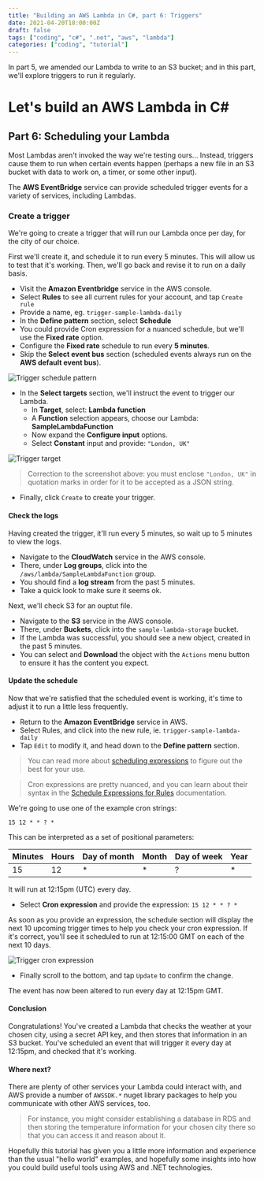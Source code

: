 ```yaml
---
title: "Building an AWS Lambda in C#, part 6: Triggers"
date: 2021-04-20T18:00:00Z
draft: false
tags: ["coding", "c#", ".net", "aws", "lambda"]
categories: ["coding", "tutorial"]
---
```


In part 5, we amended our Lambda to write to an S3 bucket; and in this part, we'll explore triggers to run it regularly.

# Let's build an AWS Lambda in C#

## Part 6: Scheduling your Lambda

Most Lambdas aren't invoked the way we're testing ours... Instead, triggers cause them to run when certain events happen (perhaps a new file in an S3 bucket with data to work on, a timer, or some other input).

The **AWS EventBridge** service can provide scheduled trigger events for a variety of services, including Lambdas.

### Create a trigger

We're going to create a trigger that will run our Lambda once per day, for the city of our choice.

First we'll create it, and schedule it to run every 5 minutes. This will allow us to test that it's working. Then, we'll go back and revise it to run on a daily basis.

* Visit the **Amazon Eventbridge** service in the AWS console.
* Select **Rules** to see all current rules for your account, and tap `Create rule`
* Provide a name, eg. `trigger-sample-lambda-daily`
* In the **Define pattern** section, select **Schedule**
* You could provide Cron expression for a nuanced schedule, but we'll use the **Fixed rate** option.
* Configure the **Fixed rate** schedule to run every **5 minutes**.
* Skip the **Select event bus** section (scheduled events always run on the **AWS default event bus**).

![Trigger schedule pattern](/csharp-aws-lambda-tutorial/017-trigger-schedule-pattern.png)

* In the **Select targets** section, we'll instruct the event to trigger our Lambda.
	* In **Target**, select: **Lambda function**
	* A **Function** selection appears, choose our Lambda: **SampleLambdaFunction**
	* Now expand the **Configure input** options.
	* Select **Constant** input and provide: `"London, UK"`

![Trigger target](/csharp-aws-lambda-tutorial/018-trigger-target.png)

> Correction to the screenshot above: you must enclose `"London, UK"` in quotation marks in order for it to be accepted as a JSON string.

* Finally, click `Create` to create your trigger.

#### Check the logs

Having created the trigger, it'll run every 5 minutes, so wait up to 5 minutes to view the logs.

* Navigate to the **CloudWatch** service in the AWS console.
* There, under **Log groups**, click into the `/aws/lambda/SampleLambdaFunction` group.
* You should find a **log stream** from the past 5 minutes.
* Take a quick look to make sure it seems ok.

Next, we'll check S3 for an ouptut file.

* Navigate to the **S3** service in the AWS console.
* There, under **Buckets**, click into the `sample-lambda-storage` bucket.
* If the Lambda was successful, you should see a new object, created in the past 5 minutes.
* You can select and **Download** the object with the `Actions` menu button to ensure it has the content you expect.

#### Update the schedule

Now that we're satisfied that the scheduled event is working, it's time to adjust it to run a little less frequently.

* Return to the **Amazon EventBridge** service in AWS.
* Select Rules, and click into the new rule, ie. `trigger-sample-lambda-daily`
* Tap `Edit` to modify it, and head down to the **Define pattern** section.

> You can read more about [scheduling expressions](https://docs.aws.amazon.com/lambda/latest/dg/services-cloudwatchevents-expressions.html) to figure out the best for your use.

> Cron expressions are pretty nuanced, and you can learn about their syntax in the [Schedule Expressions for Rules](https://docs.aws.amazon.com/AmazonCloudWatch/latest/events/ScheduledEvents.html) documentation.

We're going to use one of the example cron strings:

```cron
15 12 * * ? *
```

This can be interpreted as a set of positional parameters:

| Minutes | Hours | Day of month | Month | Day of week | Year |
|-|-|-|-|-|-|
| 15 | 12 | * | * | ? | * |

It will run at 12:15pm (UTC) every day.

* Select **Cron expression** and provide the expression: `15 12 * * ? *`

As soon as you provide an expression, the schedule section will display the next 10 upcoming trigger times to help you check your cron expression. If it's correct, you'll see it scheduled to run at 12:15:00 GMT on each of the next 10 days.

![Trigger cron expression](/csharp-aws-lambda-tutorial/019-trigger-cron-expression.png)

* Finally scroll to the bottom, and tap `Update` to confirm the change.

The event has now been altered to run every day at 12:15pm GMT.

#### Conclusion

Congratulations! You've created a Lambda that checks the weather at your chosen city, using a secret API key, and then stores that information in an S3 bucket. You've scheduled an event that will trigger it every day at 12:15pm, and checked that it's working.

#### Where next?

There are plenty of other services your Lambda could interact with, and AWS provide a number of `AWSSDK.*` nuget library packages to help you communicate with other AWS services, too.

> For instance, you might consider establishing a database in RDS and then storing the temperature information for your chosen city there so that you can access it and reason about it.

Hopefully this tutorial has given you a little more information and experience than the usual "hello world" examples, and hopefully some insights into how you could build useful tools using AWS and .NET technologies.